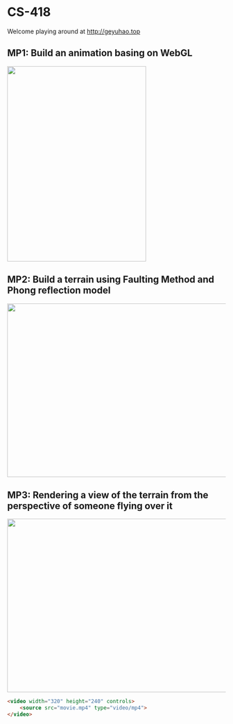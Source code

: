 # CS-418

Welcome playing around at http://geyuhao.top

## MP1: Build an animation basing on WebGL
<img width="320" height="450" src="https://github.com/Geyuhao/CS-418/blob/main/img/mp1.gif"/>

## MP2: Build a terrain using Faulting Method and Phong reflection model
<img width="600" height="400" src="https://github.com/Geyuhao/CS-418/blob/main/img/mp2.gif"/>

## MP3: Rendering a view of the terrain from the perspective of someone flying over it
<img width="600" height="400" src="https://github.com/Geyuhao/CS-418/blob/main/img/mp3.gif"/>


```HTML
<video width="320" height="240" controls>
    <source src="movie.mp4" type="video/mp4">
</video>
```
